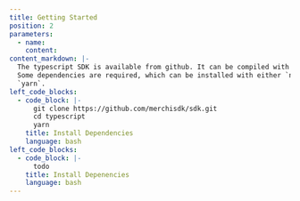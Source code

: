 ```yaml
---
title: Getting Started
position: 2
parameters:
  - name:
    content:
content_markdown: |-
  The typescript SDK is available from github. It can be compiled with `tsc`.
  Some dependencies are required, which can be installed with either `npm` or
  `yarn`.
left_code_blocks:
  - code_block: |-
      git clone https://github.com/merchisdk/sdk.git
      cd typescript
      yarn
    title: Install Dependencies
    language: bash
left_code_blocks:
  - code_block: |-
      todo
    title: Install Depenencies
    language: bash
---
```

